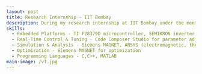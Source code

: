 ```yaml
---
layout: post
title: Research Internship - IIT Bombay
description: During my research internship at IIT Bombay under the mentorship of Prof. Pramod Dsa in the Electrical and Electronics Department, I worked on the implementation and optimization of control for a SPIM using a Texas Instruments TMS320F28379D microcontroller in conjunction with a SEMIKRON inverter stack. The project focused on achieving precise speed regulation through V/f control, with real-time parameter tuning enabled via Code Composer Studio for improved flexibility and experimental refinement. In parallel, finite element analysis (FEA) simulations were conducted using Siemens MAGNET and ANSYS to evaluate the motor’s electromagnetic, thermal, and mechanical characteristics. Insights from these simulations were applied to optimize motor parameters, resulting in improved efficiency, enhanced torque output, and better operational reliability. 
skills: 
  - Embedded Platforms - TI F28379D microcontroller, SEMIKRON inverter stack
  - Real-Time Control & Tuning - Code Composer Studio for parameter adjustment and debugging
  - Simulation & Analysis - Siemens MAGNET, ANSYS (electromagnetic, thermal, and mechanical analysis)
  - Optimization - Siemens MAGNET for optimization
  - Programming Languages - C,C++, MATLAB
main-image: /vf.jpg
---
```

